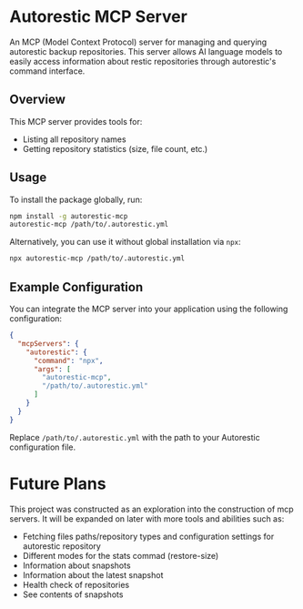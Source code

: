 # Autorestic MCP Server

An MCP (Model Context Protocol) server for managing and querying autorestic backup repositories. This server allows AI language models to easily access information about restic repositories through autorestic's command interface.

## Overview

This MCP server provides tools for:
- Listing all repository names
- Getting repository statistics (size, file count, etc.)

## Usage

To install the package globally, run:

```bash
npm install -g autorestic-mcp
autorestic-mcp /path/to/.autorestic.yml

```

Alternatively, you can use it without global installation via `npx`:

```bash
npx autorestic-mcp /path/to/.autorestic.yml
```

## Example Configuration

You can integrate the MCP server into your application using the following configuration:

```json
{
  "mcpServers": {
    "autorestic": {
      "command": "npx",
      "args": [
        "autorestic-mcp",
        "/path/to/.autorestic.yml"
      ]
    }
  }
}
```

Replace `/path/to/.autorestic.yml` with the path to your Autorestic configuration file.

# Future Plans
This project was constructed as an exploration into the construction of mcp servers. It will be expanded on later with more tools and abilities such as:
- Fetching files paths/repository types and configuration settings for autorestic repository
- Different modes for the stats commad (restore-size)
- Information about snapshots
- Information about the latest snapshot
- Health check of repositories
- See contents of snapshots


